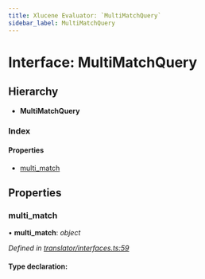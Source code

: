 ```yaml
---
title: Xlucene Evaluator: `MultiMatchQuery`
sidebar_label: MultiMatchQuery
---
```


# Interface: MultiMatchQuery

## Hierarchy

* **MultiMatchQuery**

### Index

#### Properties

* [multi_match](multimatchquery.md#multi_match)

## Properties

###  multi_match

• **multi_match**: *object*

*Defined in [translator/interfaces.ts:59](https://github.com/terascope/teraslice/blob/a2250fb9/packages/xlucene-evaluator/src/translator/interfaces.ts#L59)*

#### Type declaration:
